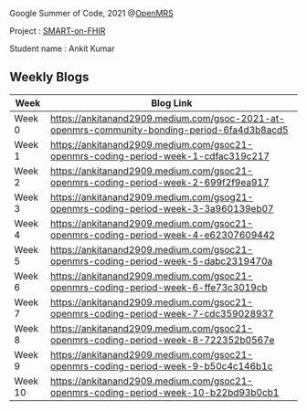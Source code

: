 Google Summer of Code, 2021 @[OpenMRS](https://github.com/openmrs)

Project : [SMART-on-FHIR](https://wiki.openmrs.org/display/projects/GSoC+2021%3A+SMART-on-FHIR)

Student name : Ankit Kumar

## Weekly Blogs

|    Week     |      Blog Link   |
|-------------------|---------------------|
|Week 0|https://ankitanand2909.medium.com/gsoc-2021-at-openmrs-community-bonding-period-6fa4d3b8acd5|
|Week 1|https://ankitanand2909.medium.com/gsoc21-openmrs-coding-period-week-1-cdfac319c217|
|Week 2|https://ankitanand2909.medium.com/gsoc21-openmrs-coding-period-week-2-699f2f9ea917|
|Week 3|https://ankitanand2909.medium.com/gsog21-openmrs-coding-period-week-3-3a960139eb07|
|Week 4|https://ankitanand2909.medium.com/gsoc21-openmrs-coding-period-week-4-e62307609442|
|Week 5|https://ankitanand2909.medium.com/gsoc21-openmrs-coding-period-week-5-dabc2319470a|
|Week 6|https://ankitanand2909.medium.com/gsoc21-openmrs-coding-period-week-6-ffe73c3019cb|
|Week 7|https://ankitanand2909.medium.com/gsoc21-openmrs-coding-period-week-7-cdc359028937|
|Week 8|https://ankitanand2909.medium.com/gsoc21-openmrs-coding-period-week-8-722352b0567e|
|Week 9|https://ankitanand2909.medium.com/gsoc21-openmrs-coding-period-week-9-b50c4c146b1c|
|Week 10|https://ankitanand2909.medium.com/gsoc21-openmrs-coding-period-week-10-b22bd93b0cb1|